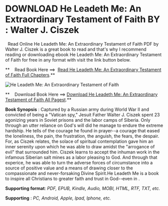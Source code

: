  **DOWNLOAD He Leadeth Me: An Extraordinary Testament of Faith BY : Walter J. Ciszek**
=====================================================================================

  Read Online He Leadeth Me: An Extraordinary Testament of Faith PDF by Walter J. Ciszek is a great book to read and that's why I recommend reading or downloading ebook He Leadeth Me: An Extraordinary Testament of Faith for free in any format with visit the link button below.

**    Read Book Here ==>  [Read He Leadeth Me: An Extraordinary Testament of Faith Full Chapters](https://goodreadbook.site/?book=0804141525).**

![He Leadeth Me: An Extraordinary Testament of Faith](https://i.gr-assets.com/images/S/compressed.photo.goodreads.com/books/1396832359l/18770372.jpg)

**    Download Book Here ==> [Download He Leadeth Me: An Extraordinary Testament of Faith All Pagest](https://goodreadbook.site/?book=0804141525).**

**Book Synopsis** : Captured by a Russian army during World War II and convicted of being a "Vatican spy," Jesuit Father Walter J. Ciszek spent 23 agonizing years in Soviet prisons and the labor camps of Siberia. Only through an utter reliance on God's will did he manage to endure the extreme hardship. He tells of the courage he found in prayer--a courage that eased the loneliness, the pain, the frustration, the anguish, the fears, the despair. For, as Ciszek relates, the solace of spiritual contemplation gave him an inner serenity upon which he was able to draw amidst the "arrogance of evil" that surrounded him. Ciszek learns to accept the inhuman work in the infamous Siberian salt mines as a labor pleasing to God. And through that experice, he was able to turn the adverse forces of circumstance into a source of positive value and a means of drawing closer to the compassionate and never-forsaking Divine Spirit.He Leadeth Me is a book to inspire all Christians to greater faith and trust in God--even in .

**Supporting format**: _PDF, EPUB, Kindle, Audio, MOBI, HTML, RTF, TXT, etc._

**Supporting** : _PC, Android, Apple, Ipad, Iphone, etc._